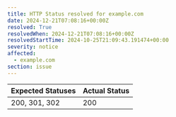 ```yaml
---
title: HTTP Status resolved for example.com
date: 2024-12-21T07:08:16+00:00Z
resolved: True
resolvedWhen: 2024-12-21T07:08:16+00:00Z
resolvedStartTime: 2024-10-25T21:09:43.191474+00:00
severity: notice
affected:
  - example.com
section: issue
---
```


| Expected Statuses | Actual Status  |
|-------------------|----------------|
| 200, 301, 302 | 200 |
